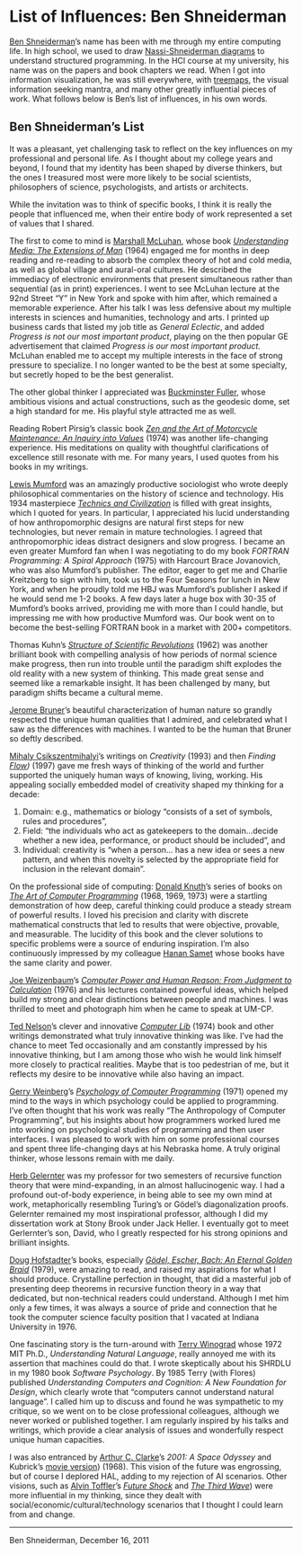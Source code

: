 # List of Influences: Ben Shneiderman

<a href="http://www.cs.umd.edu/~ben/">Ben Shneiderman</a>’s name has been with me through my entire computing life. In high school, we used to draw <a href="http://en.wikipedia.org/wiki/Nassi–Shneiderman_diagram">Nassi-Shneiderman diagrams</a> to understand structured programming. In the HCI course at my university, his name was on the papers and book chapters we read. When I got into information visualization, he was still everywhere, with <a href="http://www.cs.umd.edu/hcil/treemap-history/">treemaps</a>, the visual information seeking mantra, and many other greatly influential pieces of work. What follows below is Ben’s list of influences, in his own words.

## Ben Shneiderman’s List

It was a pleasant, yet challenging task to reflect on the key influences on my professional and personal life.  As I thought about my college years and beyond, I found that my identity has been shaped by diverse thinkers, but the ones I treasured most were more likely to be social scientists, philosophers of science, psychologists, and artists or architects.

While the invitation was to think of specific books, I think it is really the people that influenced me, when their entire body of work represented a set of values that I shared.

The first to come to mind is <a href="http://en.wikipedia.org/wiki/Marshall_McLuhan">Marshall McLuhan</a>, whose book <a href="http://en.wikipedia.org/wiki/Understanding_Media:_The_Extensions_of_Man"><em>Understanding Media: The Extensions of Man</em></a> (1964) engaged me for months in deep reading and re-reading to absorb the complex theory of hot and cold media, as well as global village and aural-oral cultures. He described the immediacy of electronic environments that present simultaneous rather than sequential (as in print) experiences.  I went to see McLuhan lecture at the 92nd Street “Y” in New York and spoke with him after, which remained a memorable experience.  After his talk I was less defensive about my multiple interests in sciences and humanities, technology and arts.  I printed up business cards that listed my job title as <em>General Eclectic</em>, and added <em>Progress is not our most important product</em>, playing on the then popular GE advertisement that claimed <em>Progress is our most important product.</em>  McLuhan enabled me to accept my multiple interests in the face of strong pressure to specialize.  I no longer wanted to be the best at some specialty, but secretly hoped to be the best generalist.

The other global thinker I appreciated was <a href="http://en.wikipedia.org/wiki/Buckminster_Fuller">Buckminster Fuller</a>, whose ambitious visions and actual constructions, such as the geodesic dome, set a high standard for me.  His playful style attracted me as well.

Reading Robert Pirsig’s classic book <a href="http://en.wikipedia.org/wiki/Zen_and_the_Art_of_Motorcycle_Maintenance"><em>Zen and the Art of Motorcycle Maintenance: An Inquiry into Values</em></a> (1974) was another life-changing experience.  His meditations on quality with thoughtful clarifications of excellence still resonate with me.  For many years, I used quotes from his books in my writings.

<a href="http://en.wikipedia.org/wiki/Lewis_Mumford">Lewis Mumford</a> was an amazingly productive sociologist who wrote deeply philosophical commentaries on the history of science and technology. His 1934 masterpiece <a href="http://en.wikipedia.org/wiki/Technics_and_Civilization"><em>Technics and Civilization</em></a> is filled with great insights, which I quoted for years.  In particular, I appreciated his lucid understanding of how anthropomorphic designs are natural first steps for new technologies, but never remain in mature technologies.  I agreed that anthropomorphic ideas distract designers and slow progress.  I became an even greater Mumford fan when I was negotiating to do my book <em>FORTRAN Programming: A Spiral Approach</em> (1975) with  Harcourt Brace Jovanovich, who was also Mumford’s publisher.  The editor, eager to get me and Charlie Kreitzberg to sign with him, took us to the Four Seasons for lunch in New York, and when he proudly told me HBJ was Mumford’s publisher I asked if he would send me 1-2 books.  A few days later a huge box with 30-35 of Mumford’s books arrived, providing me with more than I could handle, but impressing me with how productive Mumford was.  Our book went on to become the best-selling FORTRAN book in a market with 200+ competitors.

Thomas Kuhn’s <a href="http://en.wikipedia.org/wiki/The_Structure_of_Scientific_Revolutions"><em>Structure of Scientific Revolutions</em></a> (1962) was another brilliant book with compelling analysis of how periods of normal science make progress, then run into trouble until the paradigm shift explodes the old reality with a new system of thinking.  This made great sense and seemed like a remarkable insight.  It has been challenged by many, but paradigm shifts became a cultural meme.

<a href="http://en.wikipedia.org/wiki/Jerome_Bruner">Jerome Bruner</a>’s beautiful characterization of human nature so grandly respected the unique human qualities that I admired, and celebrated what I saw as the differences with machines.  I wanted to be the human that Bruner so deftly described.

<a href="http://en.wikipedia.org/wiki/Mihaly_Csikszentmihalyi">Mihaly Csikszentmihalyi</a>’s writings on <em>Creativity</em> (1993) and then <em>Finding <a href="http://en.wikipedia.org/wiki/Flow_(psychology">Flow</a>)</em> (1997) gave me fresh ways of thinking of the world and further supported the uniquely human ways of knowing, living, working.  His appealing socially embedded model of creativity shaped my thinking for a decade:
<ol>
	<li>Domain: e.g., mathematics or biology “consists of a set of symbols, rules and procedures”,</li>
	<li>Field: “the individuals who act as gatekeepers to the domain…decide whether a new idea, performance, or product should be included”, and</li>
	<li>Individual: creativity is “when a person… has a new idea or sees a new pattern, and when this novelty is selected by the appropriate field for inclusion in the relevant domain”.</li>
</ol>
On the professional side of computing:
<a href="http://en.wikipedia.org/wiki/Donald_Knuth">Donald Knuth</a>’s series of books on <a href="http://en.wikipedia.org/wiki/The_Art_of_Computer_Programming"><em>The Art of Computer Programming</em></a> (1968, 1969, 1973) were a startling demonstration of how deep, careful thinking could produce a steady stream of powerful results.  I loved his precision and clarity with discrete mathematical constructs that led to results that were objective, provable, and measurable. The lucidity of this book and the clever solutions to specific problems were a source of enduring inspiration.  I’m also continuously  impressed by my colleague <a href="http://www.cs.umd.edu/~hjs/">Hanan Samet</a> whose books have the same clarity and power.

<a href="http://en.wikipedia.org/wiki/Joseph_Weizenbaum">Joe Weizenbaum</a>’s <a href="http://en.wikipedia.org/wiki/Computer_Power_and_Human_Reason"><em>Computer Power and Human Reason: From Judgment to Calculation</em></a> (1976) and his lectures contained powerful ideas, which helped build my strong and clear distinctions between people and machines.  I was thrilled to meet and photograph him when he came to speak at UM-CP.

<a href="http://en.wikipedia.org/wiki/Ted_Nelson">Ted Nelson</a>’s clever and innovative <a href="http://en.wikipedia.org/wiki/Computer_Lib_/_Dream_Machines"><em>Computer Lib</em></a> (1974) book and other writings demonstrated what truly innovative thinking was like.  I’ve had the chance to meet Ted occasionally and am constantly impressed by his innovative thinking, but I am among those who wish he would link himself more closely to practical realities.  Maybe that is too pedestrian of me, but it reflects my desire to be innovative while also having an impact.

<a href="http://en.wikipedia.org/wiki/Gerald_Weinberg">Gerry Weinberg</a>’s <a href="http://www.geraldmweinberg.com/Site/Programming_Psychology.html"><em>Psychology of Computer Programming</em></a> (1971) opened my mind to the ways in which psychology could be applied to programming.  I’ve often thought that his work was really “The Anthropology of Computer Programming”, but his insights about how programmers worked lured me into working on psychological studies of programming and then user interfaces.  I was pleased to work with him on some professional courses and spent three life-changing days at his Nebraska home.  A truly original thinker, whose lessons remain with me daily.

<a href="http://en.wikipedia.org/wiki/Herbert_Gelernter">Herb Gelernter</a> was my professor for two semesters of recursive function theory that were mind-expanding, in an almost hallucinogenic way.  I had a profound out-of-body experience, in being able to see my own mind at work, metaphorically resembling Turing’s or Gödel’s diagonalization proofs.  Gelernter remained my most inspirational professor, although I did my dissertation work at Stony Brook under Jack Heller.  I eventually got to meet Gerlernter’s son, David, who I greatly respected for his strong opinions and brilliant insights.

<a href="http://en.wikipedia.org/wiki/Douglas_Hofstadter">Doug Hofstadter</a>’s books, especially <a href="http://en.wikipedia.org/wiki/Gödel,_Escher,_Bach"><em>Gödel, Escher, Bach: An Eternal Golden Braid</em></a> (1979), were amazing to read, and raised my aspirations for what I should produce.  Crystalline perfection in thought, that did a masterful job of presenting deep theorems in recursive function theory in a way that dedicated, but non-technical readers could understand.  Although I met him only a few times, it was always a source of pride and connection that he took the computer science faculty position that I vacated at Indiana University in 1976.

One fascinating story is the turn-around with <a href="http://en.wikipedia.org/wiki/Terry_Winograd">Terry Winograd</a> whose 1972 MIT Ph.D., <em>Understanding Natural Language</em>, really annoyed me with its assertion that machines could do that.  I wrote skeptically about his SHRDLU in my 1980 book <em>Software Psychology</em>.  By 1985 Terry (with Flores) published <em>Understanding Computers and Cognition: A New Foundation for Design</em>, which clearly wrote that “computers cannot understand natural language”.  I called him up to discuss and found he was sympathetic to my critique, so we went on to be close professional colleagues, although we never worked or published together.  I am regularly inspired by his talks and writings, which provide a clear analysis of issues and wonderfully respect unique human capacities.

I was also entranced by <a href="http://en.wikipedia.org/wiki/Arthur_C._Clarke">Arthur C. Clarke</a>’s <em>2001: A Space Odyssey</em> and Kubrick’s <a href="http://en.wikipedia.org/wiki/2001:_A_Space_Odyssey_(film">movie version</a>) (1968).  This vision of the future was engrossing, but of course I deplored HAL, adding to my rejection of AI scenarios.  Other visions, such as <a href="http://en.wikipedia.org/wiki/Alvin_Toffler">Alvin Toffler</a>’s <a href="http://en.wikipedia.org/wiki/Future_Shock"><em>Future Shock</em></a> and <a href="http://en.wikipedia.org/wiki/The_Third_Wave_(book"><em>The Third Wave</em></a>) were more influential in my thinking, since they dealt with social/economic/cultural/technology scenarios that I thought I could learn from and change.

<hr />

Ben Shneiderman, December 16, 2011
